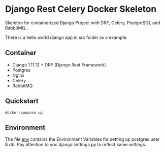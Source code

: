 # Django Rest Celery Docker Skeleton

Skeleton for containerized Django Project with DRF, Celery, PostgreSQL and RabbitMQ...

There is a hello world django app in src folder as a example.

## Container

+ Django 1.11.12 + DRF (Django Rest Framework)
+ Postgres
+ Nginx
+ Celery
+ RabbitMQ


## Quickstart

```
docker-compose up
```

## Environment
The file [env](env) contains the Environment Variables for setting up postgres user & db. Pay attention to you django settings.py to reflect same settings.
